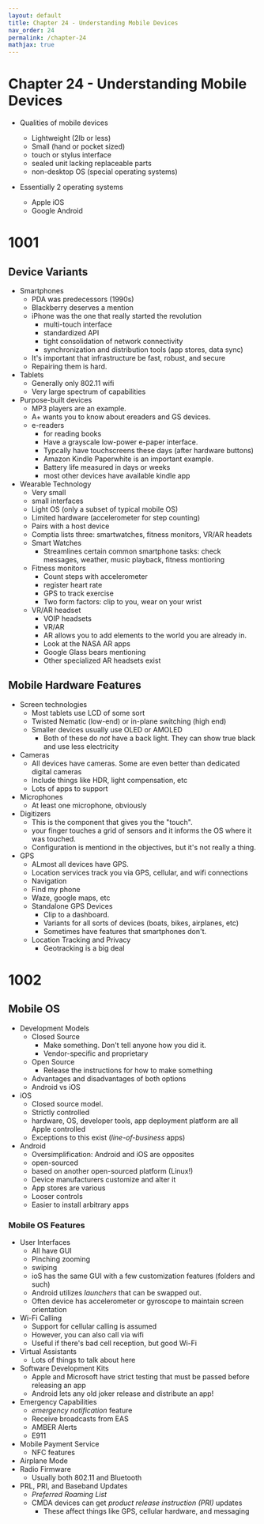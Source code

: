 ```yaml
---
layout: default
title: Chapter 24 - Understanding Mobile Devices
nav_order: 24 
permalink: /chapter-24
mathjax: true
---
```


Chapter 24 - Understanding Mobile Devices
=========================================

* Qualities of mobile devices
    * Lightweight (2lb or less)
    * Small (hand or pocket sized)
    * touch or stylus interface
    * sealed unit lacking replaceable parts
    * non-desktop OS (special operating systems)

* Essentially 2 operating systems
    * Apple iOS
    * Google Android

# 1001

## Device Variants

* Smartphones
    * PDA was predecessors (1990s)
    * Blackberry deserves a mention
    * iPhone was the one that really started the revolution
        * multi-touch interface
        * standardized API
        * tight consolidation of network connectivity
        * synchronization and distribution tools (app stores, data sync)
    * It's important that infrastructure be fast, robust, and secure
    * Repairing them is hard.
* Tablets
    * Generally only 802.11 wifi
    * Very large spectrum of capabilities
* Purpose-built devices
    * MP3 players are an example.
    * A+ wants you to know about ereaders and GS devices.
    * e-readers
        * for reading books
        * Have a grayscale low-power e-paper interface.
        * Typcally have touchscreens these days (after hardware buttons)
        * Amazon Kindle Paperwhite is an important example.
        * Battery life measured in days or weeks
        * most other devices have available kindle app
* Wearable Technology
    * Very small
    * small interfaces
    * Light OS (only a subset of typical mobile OS)
    * Limited hardware (accelerometer for step counting)
    * Pairs with a host device
    * Comptia lists three: smartwatches, fitness monitors, VR/AR headets
    * Smart Watches
        * Streamlines certain common smartphone tasks: check messages, weather, music playback, fitness montioring
    * Fitness monitors
        * Count steps with accelerometer
        * register heart rate
        * GPS to track exercise
        * Two form factors: clip to you, wear on your wrist
    * VR/AR headset
        * VOIP headsets
        * VR/AR
        * AR allows you to add elements to the world you are already in.
        * Look at the NASA AR apps
        * Google Glass bears mentioning
        * Other specialized AR headsets exist

## Mobile Hardware Features

* Screen technologies
    * Most tablets use LCD of some sort
    * Twisted Nematic (low-end) or in-plane switching (high end)
    * Smaller devices usually use OLED or AMOLED
        * Both of these do *not* have a back light. They can show true black and use less electricity
* Cameras
    * All devices have cameras. Some are even better than dedicated digital cameras
    * Include things like HDR, light compensation, etc
    * Lots of apps to support
* Microphones
    * At least one microphone, obviously
* Digitizers
    * This is the component that gives you the "touch".
    * your finger touches a grid of sensors and it informs the OS where it was touched.
    * Configuration is mentiond in the objectives, but it's not really a thing.
* GPS
    * ALmost all devices have GPS.
    * Location services track you via GPS, cellular, and wifi connections
    * Navigation
    * Find my phone
    * Waze, google maps, etc
    * Standalone GPS Devices
        * Clip to a dashboard.
        * Variants for all sorts of devices (boats, bikes, airplanes, etc)
        * Sometimes have features that smartphones don't.
    * Location Tracking and Privacy
        * Geotracking is a big deal

# 1002

## Mobile OS

* Development Models
    * Closed Source
        * Make something. Don't tell anyone how you did it.
        * Vendor-specific and proprietary
    * Open Source
        * Release the instructions for how to make something
    * Advantages and disadvantages of both options
    * Android vs iOS
* iOS
    * Closed source model.
    * Strictly controlled
    * hardware, OS, developer tools, app deployment platform are all Apple controlled
    * Exceptions to this exist (*line-of-business* apps)
* Android
    * Oversimplification: Android and iOS are opposites
    * open-sourced
    * based on another open-sourced platform (Linux!)
    * Device manufacturers customize and alter it
    * App stores are various
    * Looser controls
    * Easier to install arbitrary apps

### Mobile OS Features

* User Interfaces
    * All have GUI
    * Pinching zooming
    * swiping
    * ioS has the same GUI with a few customization features (folders and such)
    * Android utilizes *launchers* that can be swapped out.
    * Often device has accelerometer or gyroscope to maintain screen orientation
* Wi-Fi Calling
    * Support for cellular calling is assumed
    * However, you can also call via wifi
    * Useful if there's bad cell reception, but good Wi-Fi
* Virtual Assistants
    * Lots of things to talk about here
* Software Development Kits
    * Apple and Microsoft have strict testing that must be passed before releasing an app
    * Android lets any old joker release and distribute an app!
* Emergency Capabilities
    * *emergency notification* feature
    * Receive broadcasts from EAS
    * AMBER Alerts
    * E911
* Mobile Payment Service
    * NFC features
* Airplane Mode
* Radio Firmware
    * Usually both 802.11 and Bluetooth
* PRL, PRI, and Baseband Updates
    * *Preferred Roaming List*
    * CMDA devices can get *product release instruction (PRI)* updates
        * These affect things like GPS, cellular hardware, and messaging
